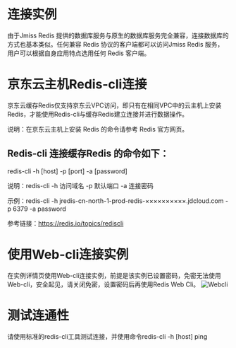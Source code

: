 # 连接实例

由于Jmiss Redis 提供的数据库服务与原生的数据库服务完全兼容，连接数据库的方式也基本类似。任何兼容 Redis 协议的客户端都可以访问Jmiss Redis 服务，用户可以根据自身应用特点选用任何 Redis 客户端。


# 京东云主机Redis-cli连接

京东云缓存Redis仅支持京东云VPC访问，即只有在相同VPC中的云主机上安装Redis，才能使用Redis-cli与缓存Redis建立连接并进行数据操作。

说明：在京东云主机上安装 Redis 的命令请参考 Redis 官方网页。

## Redis-cli 连接缓存Redis 的命令如下：

redis-cli -h [host] -p [port] -a [password]

说明：redis-cli -h 访问域名 -p 默认端口 -a 连接密码

示例：redis-cli -h jredis-cn-north-1-prod-redis-××××××××××.jdcloud.com -p 6379 -a password

参考链接：https://redis.io/topics/rediscli

# 使用Web-cli连接实例

在实例详情页使用Web-cli连接实例，前提是该实例已设置密码，免密无法使用Web-cli，安全起见，请关闭免密，设置密码后再使用Redis Web Cli。
![Webcli](https://github.com/jdcloudcom/cn/blob/master/image/Redis/webcli.png)

# 测试连通性

请使用标准的redis-cli工具测试连接，并使用命令redis-cli -h [host] ping
